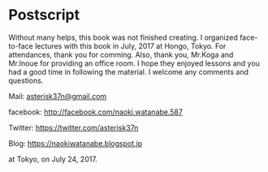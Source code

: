 # Postscript
Without many helps, this book was not finished creating. I organized face-to-face lectures with this book in July, 2017 at Hongo, Tokyo. For attendances, thank you for comming. Also, thank you, Mr.Koga and Mr.Inoue for providing an office room. I hope they enjoyed lessons and you had a good time in following the material. I welcome any comments and questions.


Mail:
asterisk37n@gmail.com

facebook:
http://facebook.com/naoki.watanabe.587

Twitter:
https://twitter.com/asterisk37n

Blog:
https://naokiwatanabe.blogspot.jp


at Tokyo, on July 24, 2017.
